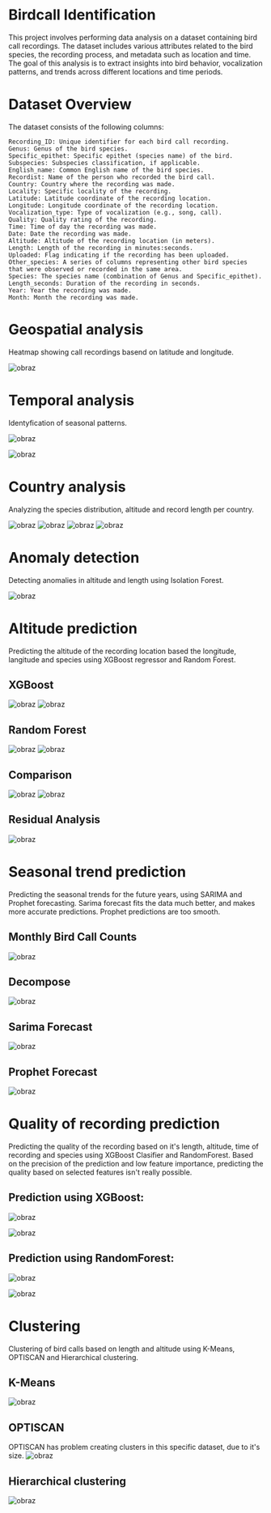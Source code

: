 # Birdcall Identification

This project involves performing data analysis on a dataset containing bird call recordings. The dataset includes various attributes related to the bird species, the recording process, and metadata such as location and time. The goal of this analysis is to extract insights into bird behavior, vocalization patterns, and trends across different locations and time periods.

# Dataset Overview

The dataset consists of the following columns:

    Recording_ID: Unique identifier for each bird call recording.
    Genus: Genus of the bird species.
    Specific_epithet: Specific epithet (species name) of the bird.
    Subspecies: Subspecies classification, if applicable.
    English_name: Common English name of the bird species.
    Recordist: Name of the person who recorded the bird call.
    Country: Country where the recording was made.
    Locality: Specific locality of the recording.
    Latitude: Latitude coordinate of the recording location.
    Longitude: Longitude coordinate of the recording location.
    Vocalization_type: Type of vocalization (e.g., song, call).
    Quality: Quality rating of the recording.
    Time: Time of day the recording was made.
    Date: Date the recording was made.
    Altitude: Altitude of the recording location (in meters).
    Length: Length of the recording in minutes:seconds.
    Uploaded: Flag indicating if the recording has been uploaded.
    Other_species: A series of columns representing other bird species that were observed or recorded in the same area.
    Species: The species name (combination of Genus and Specific_epithet).
    Length_seconds: Duration of the recording in seconds.
    Year: Year the recording was made.
    Month: Month the recording was made.

# Geospatial analysis
Heatmap showing call recordings basend on latitude and longitude.

![obraz](https://github.com/user-attachments/assets/34b80bb1-1973-44fd-a373-ca1f99a72721)

# Temporal analysis

Identyfication of seasonal patterns.

![obraz](https://github.com/user-attachments/assets/c8468494-70a0-4cef-aaa1-63c85c55a1ec)

![obraz](https://github.com/user-attachments/assets/b584d0af-dd43-4dcb-9a8d-20e82b440b56)

# Country analysis
Analyzing the species distribution, altitude and record length per country.

![obraz](https://github.com/user-attachments/assets/edfdacc8-5b13-4280-8649-91e1cdd0830c)
![obraz](https://github.com/user-attachments/assets/6215c69c-1dae-4c56-a630-cfdfe943a7dd)
![obraz](https://github.com/user-attachments/assets/569d92b6-c939-4116-a997-4367f2ec7368)
![obraz](https://github.com/user-attachments/assets/0eddfd28-ce14-4883-9bae-cfc1278d952b)

# Anomaly detection

Detecting anomalies in altitude and length using Isolation Forest.

![obraz](https://github.com/user-attachments/assets/5ae32fa7-36ae-4ea2-9bd6-e2db985daab1)

# Altitude prediction

Predicting the altitude of the recording location based the longitude, langitude and species using XGBoost regressor and Random Forest.

## XGBoost

![obraz](https://github.com/user-attachments/assets/668f6d1e-dd8a-485b-8c6b-ae5389f55a44)
![obraz](https://github.com/user-attachments/assets/fc6811dc-67aa-473c-a84c-37e931c2eab5)


## Random Forest
![obraz](https://github.com/user-attachments/assets/463c6b49-9d45-40a0-854c-9206f664a17f)
![obraz](https://github.com/user-attachments/assets/f653eb49-6333-4b5e-bb05-4280231f8d50)

## Comparison
![obraz](https://github.com/user-attachments/assets/3d16c55e-9b4f-4ee5-976d-b7d7e1919451)
![obraz](https://github.com/user-attachments/assets/aadf942a-e53d-4f11-9883-8cb67eec80ea)

## Residual Analysis

![obraz](https://github.com/user-attachments/assets/6ab78b8d-5474-44a6-b847-6f619e646fc3)


# Seasonal trend prediction
Predicting the seasonal trends for the future years, using SARIMA and Prophet forecasting. Sarima forecast fits the data much better, and makes more accurate predictions. Prophet predictions are too smooth.

## Monthly Bird Call Counts

![obraz](https://github.com/user-attachments/assets/fbd7ffff-c4b2-4952-a515-7aea2a61cea5)

## Decompose

![obraz](https://github.com/user-attachments/assets/a51663ed-b338-4931-9698-a75def35431a)

## Sarima Forecast

![obraz](https://github.com/user-attachments/assets/c4bab824-1006-4c80-b2f4-ba7b67cf7099)

## Prophet Forecast

![obraz](https://github.com/user-attachments/assets/6df90d59-5f9e-4b6a-8ca0-e9990eb2f2e3)



# Quality of recording prediction

Predicting the quality of the recording based on it's length, altitude, time of recording and species using XGBoost Clasifier and RandomForest.
Based on the precision of the prediction and low feature importance, predicting the quality based on selected features isn't really possible.

## Prediction using XGBoost:


![obraz](https://github.com/user-attachments/assets/6f04b403-0461-4c6e-a670-b2850d52f3c1)


![obraz](https://github.com/user-attachments/assets/63ba4462-4aa6-4d09-ade2-453fe8e7208b)



## Prediction using RandomForest:

![obraz](https://github.com/user-attachments/assets/2d3848e4-33bf-48dd-a293-f0889301c79b)

![obraz](https://github.com/user-attachments/assets/e6b18c5e-c5a7-4190-ac9e-4a630bf08705)


# Clustering 

Clustering of bird calls based on length and altitude using K-Means, OPTISCAN and Hierarchical clustering.

## K-Means
![obraz](https://github.com/user-attachments/assets/2f4d1fe4-b558-4124-8717-d69c78017634)

## OPTISCAN

OPTISCAN has problem creating clusters in this specific dataset, due to it's size.
![obraz](https://github.com/user-attachments/assets/822c468f-2e60-4568-8274-ffa1afac6496)

## Hierarchical clustering
![obraz](https://github.com/user-attachments/assets/ecc1c36d-b8ec-4991-b5c9-efd7118c1119)


